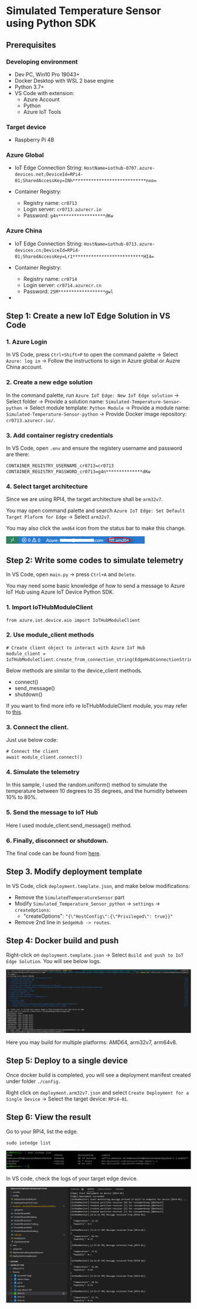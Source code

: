 # Simulated Temperature Sensor using Python SDK

## Prerequisites

### Developing environment
- Dev PC, Win10 Pro 19043+
- Docker Desktop with WSL 2 base engine
- Python 3.7+
- VS Code with extension:
  - Azure Account
  - Python
  - Azure IoT Tools

### Target device
- Raspberry Pi 4B

### Azure Global

- IoT Edge Connection String: `HostName=iothub-0707.azure-devices.net;DeviceId=RPi4-01;SharedAccessKey=INh****************************nxo=`

- Container Registry:
  - Registry name: `cr0713`
  - Login server: `cr0713.azurecr.io`
  - Password: `g4n******************dKw`
### Azure China

- IoT Edge Connection String: `HostName=iothub-0713.azure-devices.cn;DeviceId=RPi4-01;SharedAccessKey=Lr1***************************HI4=`

- Container Registry:
  - Registry name: `cr0714`
  - Login server: `cr0714.azurecr.cn`
  - Password: `25M******************gwl`
- 
## Step 1: Create a new IoT Edge Solution in VS Code


### 1. Azure Login

In VS Code, press `Ctrl+Shift+P` to open the command palette -> Select `Azure: log in` -> Follow the instructions to sign in Azure global or Auzre China account.

### 2. Create a new edge solution

In the command palette, run `Azure IoT Edge: New IoT Edge solution` -> Select folder -> Provide a solution name: `Simulated-Temperature-Sensor-python` -> Select module template: `Python Module` -> Provide a module name: `Simulated-Temperature-Sensor-python` -> Provide Docker image repository: `cr0713.azurecr.io/`.

### 3. Add container registry credentials

In VS Code, open `.env` and ensure the registery username and password are there:
  
  ```
  CONTAINER_REGISTRY_USERNAME_cr0713=cr0713
  CONTAINER_REGISTRY_PASSWORD_cr0713=g4n**************dKw
  ```

### 4. Select target architecture

Since we are using RPI4, the target architecture shall be `arm32v7`.

You may open command palette and search `Azure IoT Edge: Set Default Target Plaform for Edge` -> Select `arm32v7`.

You may also click the `amd64` icon from the status bar to make this change.

<img src="images/edge-platform.png" width=75%>

## Step 2: Write some codes to simulate telemetry

In VS Code, open `main.py` -> press `Ctrl+A` and `Delete`.

You may need some basic knowledge of how to send a message to Azure IoT Hub using Azure IoT Device Python SDK. 



### 1. Import IoTHubModuleClient

```
from azure.iot.device.aio import IoTHubModuleClient
```

### 2. Use module_client methods

```
# Create client object to interact with Azure IoT Hub
module_client = IoTHubModuleClient.create_from_connection_string(EdgeHubConnectionString)
```

Below methods are similar to the device_client methods.
- connect()
- send_message()
- shutdown()


If you want to find more info re IoTHubModuleClient module, you may refer to [this](https://docs.microsoft.com/en-us/python/api/azure-iot-device/azure.iot.device.iothubmoduleclient?view=azure-python).

### 3. Connect the client.

Just use below code:
```
# Connect the client
await module_client.connect()
```  

### 4. Simulate the telemetry

In this sample, I used the random.uniform() method to simulate the temperature between 10 degrees to 35 degrees, and the humidity between 10% to 80%. 

### 5. Send the message to IoT Hub

Here I used module_client.send_message() method.

### 6. Finally, disconnect or shutdown.

The final code can be found from [here](sources/main.py).

## Step 3. Modify deployment template

In VS Code, click `deployment.template.json`, and make below modifications:
- Remove the `SimulatedTemperatureSensor` part
- Modify `Simulated_Temperature_Sensor_python` -> `settings` -> `createOptions`:
  - "createOptions": `"{\"HostConfig\":{\"Privileged\": true}}"`
- Remove 2nd line in `$edgeHub -> routes`. 

## Step 4: Docker build and push

Right-click on `deployment.template.json` -> Select `Build and push to IoT Edge Solution`. You will see below logs.

![](images/docker-build-push.png)

Here you may build for multiple platforms: AMD64, arm32v7, arm64v8.

## Step 5: Deploy to a single device

Once docker build is completed, you will see a deployment manifest created under folder `./config.` 

Right click on `deployment.arm32v7.json` and select `Create Deployment for a Single Device` -> Select the target device: `RPi4-01`.


## Step 6: View the result

Go to your RPi4, list the edge.
```
sudo iotedge list
```

![](images/iotedge-list.png)

In VS code, check the logs of your target edge device.

![](images/View-logs.png)

<END>
